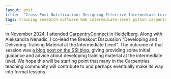 ```yaml
---
layout: post
title:  "Cross Post Notification: Designing Effective Intermediate-Level Courses"
tags: training research-software RSE intermediate-level python carpentry-connect carpentries
---
```


In November 2024, I attended [CarpentryConnect](https://biont-training.eu/CarpentryConnect2024.html) in Heidelberg.
Along with Aleksandra Nenadic, I co-lead the Breakout Discussion "Developing and Delivering Training Material at the Intermediate Level".
The outcome of that session was [a blog post on the SSI blog](https://www.software.ac.uk/blog/designing-effective-intermediate-level-courses-challenges-and-insights),
giving providing some initial guidance and advice about developing training material at the intermediate level.
We hope this will be starting point that many in the Carpentries teaching community will contribute to
and perhaps eventually make its way into formal lessons.
